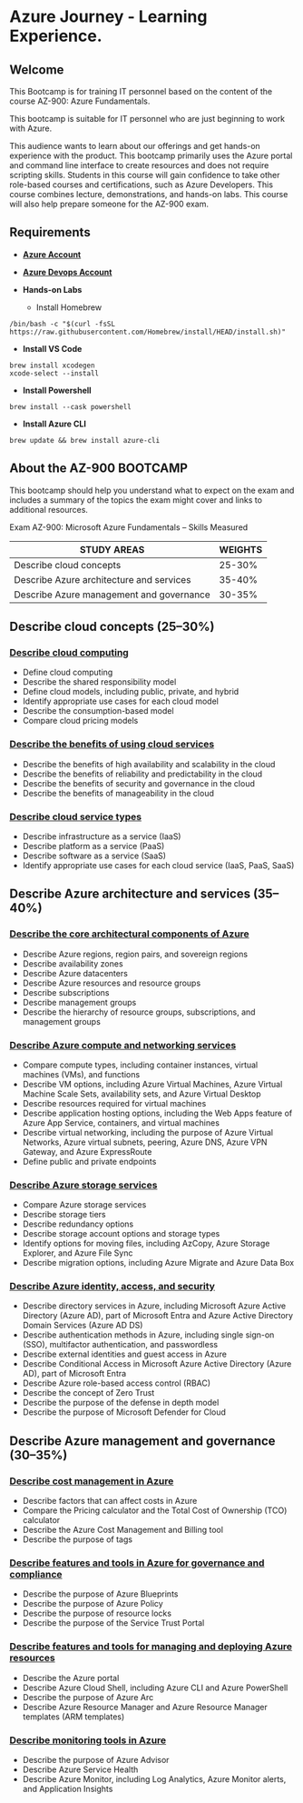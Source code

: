 # Azure Journey - Learning Experience.

## Welcome

This Bootcamp is for training IT personnel based on the content of the course AZ-900: Azure Fundamentals.

This bootcamp is suitable for IT personnel who are just beginning to work with Azure.

This audience wants to learn about our offerings and get hands-on experience with the product. This bootcamp primarily uses the Azure portal and command line interface to create resources and does not require scripting skills. Students in this course will gain confidence to take other role-based courses and certifications, such as Azure Developers. This course combines lecture, demonstrations, and hands-on labs. This course will also help prepare someone for the AZ-900 exam.

## Requirements

- **[Azure Account](https://docs.google.com/document/d/1XEkiGWUC4_AzngZQLQnVt8yWCb3dft1HzXglUnJcJzM/edit)** 
- **[Azure Devops Account](https://docs.google.com/document/d/12tL1KMNMq3IPNkeSPOVNTpzk0irfMFLNu68BLeUn-sI/edit?usp=sharing)** 
- **Hands-on Labs**

  - Install Homebrew

```
/bin/bash -c "$(curl -fsSL https://raw.githubusercontent.com/Homebrew/install/HEAD/install.sh)"
```

- **Install VS Code**

```azurecli-interactive
brew install xcodegen
xcode-select --install
```

- **Install Powershell**

```azurecli-interactive
brew install --cask powershell
```

- **Install Azure CLI**

```azurecli-interactive
brew update && brew install azure-cli
```

## About the AZ-900 BOOTCAMP

This bootcamp should help you understand what to expect on the exam and includes a summary of the topics the exam might cover and links to additional resources.

Exam AZ-900: Microsoft Azure Fundamentals – Skills Measured

| STUDY AREAS | WEIGHTS|
| --- | --- |
| Describe cloud concepts | 25-30% |
| Describe Azure architecture and services | 35-40% |
| Describe Azure management and governance | 30-35% | 

## Describe cloud concepts (25–30%)

### [Describe cloud computing](M1/01/README.md)

  * Define cloud computing
  * Describe the shared responsibility model
  * Define cloud models, including public, private, and hybrid
  * Identify appropriate use cases for each cloud model
  * Describe the consumption-based model
  * Compare cloud pricing models

### [Describe the benefits of using cloud services](M1/02/README.md)

  * Describe the benefits of high availability and scalability in the cloud
  * Describe the benefits of reliability and predictability in the cloud
  * Describe the benefits of security and governance in the cloud
  * Describe the benefits of manageability in the cloud

### [Describe cloud service types](M1/03/README.md)

  * Describe infrastructure as a service (IaaS)
  * Describe platform as a service (PaaS)
  * Describe software as a service (SaaS)
  * Identify appropriate use cases for each cloud service (IaaS, PaaS, SaaS)

## Describe Azure architecture and services (35–40%)

### [Describe the core architectural components of Azure](M2/01/README.md)

  * Describe Azure regions, region pairs, and sovereign regions
  * Describe availability zones
  * Describe Azure datacenters
  * Describe Azure resources and resource groups
  * Describe subscriptions
  * Describe management groups
  * Describe the hierarchy of resource groups, subscriptions, and management groups

### [Describe Azure compute and networking services](M2/02/README.md)

  * Compare compute types, including container instances, virtual machines (VMs), and functions
  * Describe VM options, including Azure Virtual Machines, Azure Virtual Machine Scale Sets, availability sets, and Azure Virtual Desktop
  * Describe resources required for virtual machines
  * Describe application hosting options, including the Web Apps feature of Azure App Service, containers, and virtual machines
  * Describe virtual networking, including the purpose of Azure Virtual Networks, Azure virtual subnets, peering, Azure DNS, Azure VPN Gateway, and Azure ExpressRoute
  * Define public and private endpoints

### [Describe Azure storage services](M2/03/README.md)

  * Compare Azure storage services
  * Describe storage tiers
  * Describe redundancy options
  * Describe storage account options and storage types
  * Identify options for moving files, including AzCopy, Azure Storage Explorer, and Azure File Sync
  * Describe migration options, including Azure Migrate and Azure Data Box

### [Describe Azure identity, access, and security](M2/04/README.md)

  * Describe directory services in Azure, including Microsoft Azure Active Directory (Azure AD), part of Microsoft Entra and Azure Active Directory Domain Services (Azure AD DS)
  * Describe authentication methods in Azure, including single sign-on (SSO), multifactor authentication, and passwordless
  * Describe external identities and guest access in Azure
  * Describe Conditional Access in Microsoft Azure Active Directory (Azure AD), part of Microsoft Entra
  * Describe Azure role-based access control (RBAC)
  * Describe the concept of Zero Trust
  * Describe the purpose of the defense in depth model
  * Describe the purpose of Microsoft Defender for Cloud

## Describe Azure management and governance (30–35%)

### [Describe cost management in Azure](M3/01/README.md)

  * Describe factors that can affect costs in Azure
  * Compare the Pricing calculator and the Total Cost of Ownership (TCO) calculator
  * Describe the Azure Cost Management and Billing tool
  * Describe the purpose of tags

### [Describe features and tools in Azure for governance and compliance](M3/02/README.md)

  * Describe the purpose of Azure Blueprints
  * Describe the purpose of Azure Policy
  * Describe the purpose of resource locks
  * Describe the purpose of the Service Trust Portal

### [Describe features and tools for managing and deploying Azure resources](M3/03/README.md)

  * Describe the Azure portal
  * Describe Azure Cloud Shell, including Azure CLI and Azure PowerShell
  * Describe the purpose of Azure Arc
  * Describe Azure Resource Manager and Azure Resource Manager templates (ARM templates)

### [Describe monitoring tools in Azure](M3/04/README.md)

  * Describe the purpose of Azure Advisor
  * Describe Azure Service Health
  * Describe Azure Monitor, including Log Analytics, Azure Monitor alerts, and Application Insights